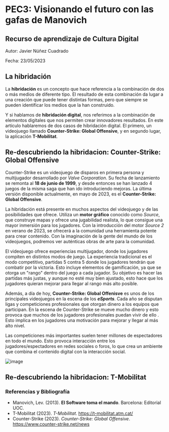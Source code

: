 # PEC3: Visionando el futuro con las gafas de Manovich
## Recurso de aprendizaje de Cultura Digital

Autor: Javier Núñez Cuadrado

Fecha: 23/05/2023

## La hibridación

La **hibridación** es un concepto que hace referencia a la combinación de dos o más medios de diferente tipo. El resultado de esta combinación da lugar a una creación que puede tener distintas formas, pero que siempre se pueden identificar los medios que la han construido. 

Y si hablamos de **hibridación digital**, nos referimos a la combinación de elementos digitales que nos permiten crear innovadores resultados. En este artículo hablaremos de dos casos de hibridación digital. El primero, un videojuego llamado **Counter-Strike: Global Offensive**, y en segundo lugar, la aplicación **T-Mobilitat**.

## Re-descubriendo la hibridacion: Counter-Strike: Global Offensive

Counter-Strike es un videojuego de disparos en primera persona y multijugador desarrollado por *Valve Corporation*. Su fecha de lanzamiento se remonta al **18 de junio de 1999**, y desde entonces se han lanzado 4 juegos de la misma saga que han ido introduciendo mejoras. La última versión disponible actualmente, en mayo de 2023, es el **Counter-Strike: Global Offensive**. 

La hibridación está presente en muchos aspectos del videojuego y de las posibilidades que ofrece. Utiliza un **motor gráfico** conocido como *Source*, que construye mapas y ofrece una jugabilidad realista, lo que consigue una mayor inmersión para los jugadores. Con la introducción del motor *Source 2* en verano de 2023, se ofrecerá a la comunidad una herramienta potente para crear contenido. Con la imaginación de la gente del mundo de los videojuegos, podremos ver auténticas obras de arte para la comunidad.

El videojuego ofrece experiencias multijugador, donde los jugadores compiten en distintos modos de juego. La experiencia tradicional es el modo competitivo, partidas 5 contra 5 donde los jugadores tendrán que combatir por la victoria. Esto incluye elementos de gamificación, ya que se otorga un "rango" dentro del juego a cada jugador. Su objetivo es hacer las partidas más justas, y aunque no esté muy bien ajustado, esto hace que los jugadores quieran mejorar para llegar al rango más alto posible.

Además, a día de hoy, **Counter-Strike: Global Offenisve** es unos de los principales videojuegos en la escena de los ***eSports***. Cada año se disputan ligas y competiciones profesionales que otorgan dinero a los equipos que participan. En la escena de Counter-Strike se mueve mucho dinero y esto provoca que muchos de los jugadores profesionales puedan vivir de ello . Esto implica en los jugadores una motivación para mejorar y llegar al más alto nivel. 

Las competiciones más importantes suelen tener millones de espectadores en todo el mundo. Esto provoca interacción entre los jugadores/espectadores en redes sociales o foros, lo que crea un ambiente que combina el contenido digital con la interacción social.

![image](https://media.ambito.com/p/1f3b8eed1b98b9358ab5c9e1fb9583ef/adjuntos/239/imagenes/039/838/0039838580/torneo-counter-strike-esports.jpg)

## Re-descubriendo la hibridacion: T-Mobilitat



### Referencias y Bibliografía

- Manovich, Lev. (2013). **El Software toma el mando**. Barcelona: Editorial UOC.
- T-Mobilitat (2023). *T-Mobilitat*. https://t-mobilitat.atm.cat/
- Counter-Strike (2023). *Counter-Strike: Global Offensive*. https://www.counter-strike.net/news
